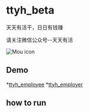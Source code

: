 # ttyh_beta
天天有活干，日日有钱赚

请关注微信公众号--天天有活


![Mou icon](http://www.51duangong.com/images/browse.jpg)

Demo
---
*[ttyh_employee](http://www.ebuyme.cn:8100)
*[ttyh_employer](http://www.ebuyme.cn:8101)


how to run
---
